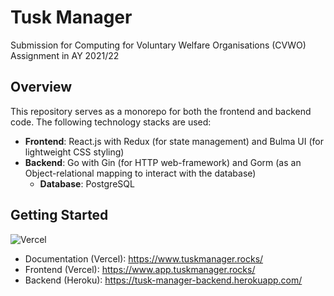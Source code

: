 # Tusk Manager

Submission for Computing for Voluntary Welfare Organisations (CVWO) Assignment in AY 2021/22

## Overview

This repository serves as a monorepo for both the frontend and backend code. The following technology stacks are used:
-	**Frontend**: React.js with Redux (for state management) and Bulma UI (for lightweight CSS styling)
-	**Backend**: Go with Gin (for HTTP web-framework) and Gorm (as an Object-relational mapping to interact with the database)
    - **Database**: PostgreSQL

## Getting Started

![Vercel](https://vercelbadge.vercel.app/api/EmilyOng/cvwo)

- Documentation (Vercel): https://www.tuskmanager.rocks/
- Frontend (Vercel): https://www.app.tuskmanager.rocks/
- Backend (Heroku): https://tusk-manager-backend.herokuapp.com/
